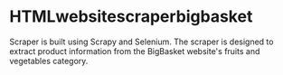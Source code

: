 # HTMLwebsitescraperbigbasket
Scraper is built using Scrapy and Selenium. The scraper is designed to extract product information from the BigBasket website's fruits and vegetables category.
